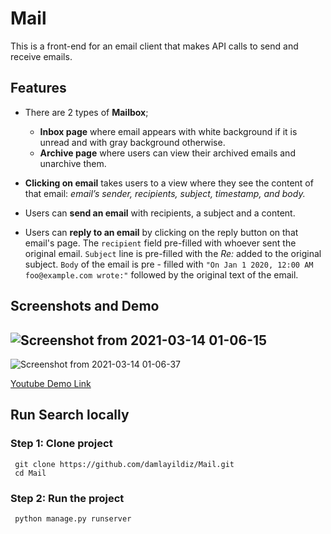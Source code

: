 # Mail

This is a front-end for an email client that makes API calls to send and receive emails.

## Features 
-   There are 2 types of **Mailbox**;
    - **Inbox page** where email appears with white background if it is unread and with gray background otherwise.
    - **Archive page** where users can view their archived emails and unarchive them. 
-   **Clicking on email**  takes users to a view where they see the content of that email: *email’s sender, recipients, subject, timestamp, and body.*
-  Users can **send an email** with recipients, a subject and a content. 

-   Users can **reply to an email** by clicking on the reply button on that email's page. The  `recipient`  field pre-filled with whoever sent the original email.  `Subject`  line is pre-filled with the *Re:* added to the original subject.  `Body`  of the email is pre - filled with  `"On Jan 1 2020, 12:00 AM foo@example.com wrote:"`  followed by the original text of the email. 

## Screenshots and Demo
  
![Screenshot from 2021-03-14 01-06-15](https://user-images.githubusercontent.com/56313500/111051101-ab907f80-8461-11eb-9013-16fa3da2aefa.png)
---
![Screenshot from 2021-03-14 01-06-37](https://user-images.githubusercontent.com/56313500/111051105-af240680-8461-11eb-8583-e77d8ec17b2f.png)

[Youtube Demo Link](https://youtu.be/C3Q_GtDrO14)

## Run Search locally

### Step 1: Clone project
```
 git clone https://github.com/damlayildiz/Mail.git
 cd Mail 
 ```
### Step 2: Run the project
```
 python manage.py runserver
 ```
